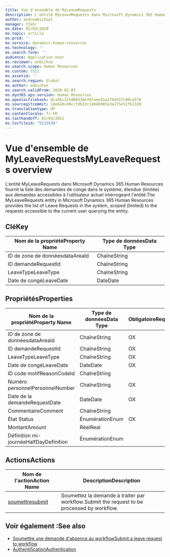 ```yaml
---
title: Vue d'ensemble de MyLeaveRequests
description: L'entité MyLeaveRequests dans Microsoft Dynamics 365 Human Resources fournit la liste des demandes de congé dans le système, étendue (limitée) aux demandes accessibles à l'utilisateur actuel interrogeant l'entité.
author: andreabichsel
manager: tfehr
ms.date: 02/03/2020
ms.topic: article
ms.prod: ''
ms.service: dynamics-human-resources
ms.technology: ''
ms.search.form: ''
audience: Application User
ms.reviewer: anbichse
ms.search.scope: Human Resources
ms.custom: 7521
ms.assetid: ''
ms.search.region: Global
ms.author: anbichse
ms.search.validFrom: 2020-02-03
ms.dyn365.ops.version: Human Resources
ms.openlocfilehash: 0ca5bc225400338e76faee41a279e91fc00ce570
ms.sourcegitcommit: 18e626c49ccfdb12c1484b985e3a275e51f61320
ms.translationtype: HT
ms.contentlocale: fr-FR
ms.lasthandoff: 02/04/2021
ms.locfileid: "5115534"
---
```

# <a name="myleaverequests-overview"></a><span data-ttu-id="f1681-103">Vue d'ensemble de MyLeaveRequests</span><span class="sxs-lookup"><span data-stu-id="f1681-103">MyLeaveRequests overview</span></span>

<span data-ttu-id="f1681-104">L'entité MyLeaveRequests dans Microsoft Dynamics 365 Human Resources fournit la liste des demandes de congé dans le système, étendue (limitée) aux demandes accessibles à l'utilisateur actuel interrogeant l'entité.</span><span class="sxs-lookup"><span data-stu-id="f1681-104">The MyLeaveRequests entity in Microsoft Dynamics 365 Human Resources provides the list of Leave Requests in the system, scoped (limited) to the requests accessible to the current user querying the entity.</span></span>

## <a name="key"></a><span data-ttu-id="f1681-105">Clé</span><span class="sxs-lookup"><span data-stu-id="f1681-105">Key</span></span>

  | <span data-ttu-id="f1681-106">Nom de la propriété</span><span class="sxs-lookup"><span data-stu-id="f1681-106">Property Name</span></span> | <span data-ttu-id="f1681-107">Type de données</span><span class="sxs-lookup"><span data-stu-id="f1681-107">Data Type</span></span> |
  |---------------|-----------|
  | <span data-ttu-id="f1681-108">ID de zone de données</span><span class="sxs-lookup"><span data-stu-id="f1681-108">dataAreaId</span></span>    | <span data-ttu-id="f1681-109">Chaîne</span><span class="sxs-lookup"><span data-stu-id="f1681-109">String</span></span>    |
  | <span data-ttu-id="f1681-110">ID demande</span><span class="sxs-lookup"><span data-stu-id="f1681-110">RequestId</span></span>     | <span data-ttu-id="f1681-111">Chaîne</span><span class="sxs-lookup"><span data-stu-id="f1681-111">String</span></span>    |
  | <span data-ttu-id="f1681-112">LeaveType</span><span class="sxs-lookup"><span data-stu-id="f1681-112">LeaveType</span></span>     | <span data-ttu-id="f1681-113">Chaîne</span><span class="sxs-lookup"><span data-stu-id="f1681-113">String</span></span>    |
  | <span data-ttu-id="f1681-114">Date de congé</span><span class="sxs-lookup"><span data-stu-id="f1681-114">LeaveDate</span></span>     | <span data-ttu-id="f1681-115">Date</span><span class="sxs-lookup"><span data-stu-id="f1681-115">Date</span></span>      |
  
## <a name="properties"></a><span data-ttu-id="f1681-116">Propriétés</span><span class="sxs-lookup"><span data-stu-id="f1681-116">Properties</span></span>

  | <span data-ttu-id="f1681-117">Nom de la propriété</span><span class="sxs-lookup"><span data-stu-id="f1681-117">Property Name</span></span>     | <span data-ttu-id="f1681-118">Type de données</span><span class="sxs-lookup"><span data-stu-id="f1681-118">Data Type</span></span> | <span data-ttu-id="f1681-119">Obligatoire</span><span class="sxs-lookup"><span data-stu-id="f1681-119">Required</span></span> |
  |-------------------|-----------|----------|
  | <span data-ttu-id="f1681-120">ID de zone de données</span><span class="sxs-lookup"><span data-stu-id="f1681-120">dataAreaId</span></span>        | <span data-ttu-id="f1681-121">Chaîne</span><span class="sxs-lookup"><span data-stu-id="f1681-121">String</span></span>    | <span data-ttu-id="f1681-122">O</span><span class="sxs-lookup"><span data-stu-id="f1681-122">X</span></span>        |
  | <span data-ttu-id="f1681-123">ID demande</span><span class="sxs-lookup"><span data-stu-id="f1681-123">RequestId</span></span>         | <span data-ttu-id="f1681-124">Chaîne</span><span class="sxs-lookup"><span data-stu-id="f1681-124">String</span></span>    | <span data-ttu-id="f1681-125">O</span><span class="sxs-lookup"><span data-stu-id="f1681-125">X</span></span>        |
  | <span data-ttu-id="f1681-126">LeaveType</span><span class="sxs-lookup"><span data-stu-id="f1681-126">LeaveType</span></span>         | <span data-ttu-id="f1681-127">Chaîne</span><span class="sxs-lookup"><span data-stu-id="f1681-127">String</span></span>    | <span data-ttu-id="f1681-128">O</span><span class="sxs-lookup"><span data-stu-id="f1681-128">X</span></span>        |
  | <span data-ttu-id="f1681-129">Date de congé</span><span class="sxs-lookup"><span data-stu-id="f1681-129">LeaveDate</span></span>         | <span data-ttu-id="f1681-130">Date</span><span class="sxs-lookup"><span data-stu-id="f1681-130">Date</span></span>      | <span data-ttu-id="f1681-131">O</span><span class="sxs-lookup"><span data-stu-id="f1681-131">X</span></span>        |
  | <span data-ttu-id="f1681-132">ID code motif</span><span class="sxs-lookup"><span data-stu-id="f1681-132">ReasonCodeId</span></span>      | <span data-ttu-id="f1681-133">Chaîne</span><span class="sxs-lookup"><span data-stu-id="f1681-133">String</span></span>    |          |
  | <span data-ttu-id="f1681-134">Numéro personnel</span><span class="sxs-lookup"><span data-stu-id="f1681-134">PersonnelNumber</span></span>   | <span data-ttu-id="f1681-135">Chaîne</span><span class="sxs-lookup"><span data-stu-id="f1681-135">String</span></span>    | <span data-ttu-id="f1681-136">O</span><span class="sxs-lookup"><span data-stu-id="f1681-136">X</span></span>        |
  | <span data-ttu-id="f1681-137">Date de la demande</span><span class="sxs-lookup"><span data-stu-id="f1681-137">RequestDate</span></span>       | <span data-ttu-id="f1681-138">Date</span><span class="sxs-lookup"><span data-stu-id="f1681-138">Date</span></span>      | <span data-ttu-id="f1681-139">O</span><span class="sxs-lookup"><span data-stu-id="f1681-139">X</span></span>        |
  | <span data-ttu-id="f1681-140">Commentaire</span><span class="sxs-lookup"><span data-stu-id="f1681-140">Comment</span></span>           | <span data-ttu-id="f1681-141">Chaîne</span><span class="sxs-lookup"><span data-stu-id="f1681-141">String</span></span>    |          |
  | <span data-ttu-id="f1681-142">État </span><span class="sxs-lookup"><span data-stu-id="f1681-142">Status</span></span>            | <span data-ttu-id="f1681-143">Énumération</span><span class="sxs-lookup"><span data-stu-id="f1681-143">Enum</span></span>      | <span data-ttu-id="f1681-144">O</span><span class="sxs-lookup"><span data-stu-id="f1681-144">X</span></span>        |
  | <span data-ttu-id="f1681-145">Montant</span><span class="sxs-lookup"><span data-stu-id="f1681-145">Amount</span></span>            | <span data-ttu-id="f1681-146">Réel</span><span class="sxs-lookup"><span data-stu-id="f1681-146">Real</span></span>      |          |
  | <span data-ttu-id="f1681-147">Définition mi-journée</span><span class="sxs-lookup"><span data-stu-id="f1681-147">HalfDayDefinition</span></span> | <span data-ttu-id="f1681-148">Énumération</span><span class="sxs-lookup"><span data-stu-id="f1681-148">Enum</span></span>      |          |

## <a name="actions"></a><span data-ttu-id="f1681-149">Actions</span><span class="sxs-lookup"><span data-stu-id="f1681-149">Actions</span></span>

 | <span data-ttu-id="f1681-150">Nom de l'action</span><span class="sxs-lookup"><span data-stu-id="f1681-150">Action Name</span></span>                               | <span data-ttu-id="f1681-151">Description</span><span class="sxs-lookup"><span data-stu-id="f1681-151">Description</span></span>                                     |
 |-------------------------------------------|-------------------------------------------------|
 | [<span data-ttu-id="f1681-152">soumettre</span><span class="sxs-lookup"><span data-stu-id="f1681-152">submit</span></span>](hr-developer-api-myleaverequests-submit.md)   | <span data-ttu-id="f1681-153">Soumettez la demande à traiter par workflow.</span><span class="sxs-lookup"><span data-stu-id="f1681-153">Submit the request to be processed by workflow.</span></span> |

## <a name="see-also"></a><span data-ttu-id="f1681-154">Voir également :</span><span class="sxs-lookup"><span data-stu-id="f1681-154">See also</span></span>

- [<span data-ttu-id="f1681-155">Soumettre une demande d'absence au workflow</span><span class="sxs-lookup"><span data-stu-id="f1681-155">Submit a leave request to workflow</span></span>](hr-developer-api-myleaverequests-submit.md)
- [<span data-ttu-id="f1681-156">Authentification</span><span class="sxs-lookup"><span data-stu-id="f1681-156">Authentication</span></span>](hr-developer-api-authentication.md)